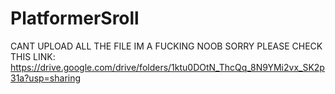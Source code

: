 # PlatformerSroll
CANT UPLOAD ALL THE  FILE IM A FUCKING NOOB SORRY 
PLEASE CHECK THIS LINK:
https://drive.google.com/drive/folders/1ktu0DOtN_ThcQq_8N9YMi2vx_SK2p31a?usp=sharing
